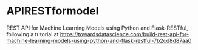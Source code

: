 # APIRESTformodel
REST API for Machine Learning Models using Python and Flask-RESTful, following a tutorial at https://towardsdatascience.com/build-rest-api-for-machine-learning-models-using-python-and-flask-restful-7b2cd8d87aa0
